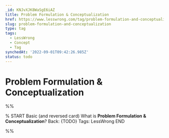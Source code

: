 ```yaml
---
_id: KNJvXJK8WaSgE6iAZ
title: Problem Formulation & Conceptualization
href: https://www.lesswrong.com/tag/problem-formulation-and-conceptualization
slug: problem-formulation-and-conceptualization
type: tag
tags:
  - LessWrong
  - Concept
  - Tag
synchedAt: '2022-09-01T09:42:26.985Z'
status: todo
---
```


# Problem Formulation & Conceptualization


%%

% START
Basic (and reversed card)
What is **Problem Formulation & Conceptualization**?
Back: {TODO}
Tags: LessWrong
END
<!--ID: 1663156980408-->


%%
	
